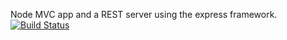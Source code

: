 Node MVC app and a REST server using the express framework.
[![Build Status](https://secure.travis-ci.org/ArnaudCourbiere/node-mvc.png?branch=master)](http://travis-ci.org/ArnaudCourbiere/node-mvc)

